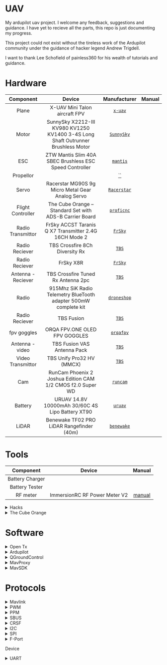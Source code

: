 # UAV
My ardupilot uav project. I welcome any feedback, suggestions and guidance.
I have yet to recieve all the parts, this repo is just documenting my progress.

This project could not exist without the tireless work of the Ardupilot community under
the guidance of hacker legend Andrew Trigdell.

I want to thank Lee Schofield of painless360 for his wealth of tutorials and guidance. 

# Hardware

| Component | Device | Manufacturer | Manual | 
| :---: | :---: | :---: | :---: |
| Plane | X-UAV Mini Talon aircraft FPV | <a href="http://www.x-uav.cn/en/content/?465.html" target="_blank">`x-uav`</a> | |
| Motor | SunnySky X2212-III KV980 KV1250 KV1400 3-4S Long Shaft Outrunner Brushless Motor | <a href="https://sunnyskyusa.com/products/sunnsky-x2212" target="_blank">`SunnySky`</a> | |
| ESC | ZTW Mantis Slim 40A SBEC Brushless ESC Speed Controller | <a href="https://www.ztwoem.com/product/mantis-slim-series/" target="_blank">`mantis`</a> | |
| Propellor | | <a href="" target="_blank">``</a> | |
| Servo | Racerstar MG90S 9g Micro Metal Gear Analog Servo | <a href="http://m.racerstar.com/4pcs-racerstar-mg90s-9g-micro-metal-gear-analog-servo-for-450-rc-helicopter-rc-car-boat-robot-p-367.html" target="_blank">`Racerstar`</a> | | 
| Flight Controller  | The Cube Orange – Standard Set with ADS-B Carrier Board | <a href="https://ardupilot.org/plane/docs/common-thecubeorange-overview.html" target="_blank">`proficnc`</a> | |
| Radio Transmittor | FrSky ACCST Taranis Q X7 Transmitter 2.4G 16CH Mode 2 | <a href="https://www.frsky-rc.com/product/taranis-q-x7-2/" target="_blank">`FrSky`</a> | |
| Radio Reciever | TBS Crossfire 8Ch Diversity Rx | <a href="https://www.team-blacksheep.com/products/prod:crossfire_8chrx" target="_blank">`TBS`</a> | |
| Radio Reciever | FrSky X8R | <a href="https://www.frsky-rc.com/product/x8r/" target="_blank">`FrSky`</a> | |
| Antenna - Reciever | TBS Crossfire Tuned Rx Antenna 2pc | <a href="https://www.team-blacksheep.com/products/prod:tuned_rx_antenna" target="_blank">`TBS`</a> | |
| Radio | 915Mhz SiK Radio Telemetry BlueTooth adapter 500mW complete kit | <a href="https://droneshop.biz/product/915mhz-sik-radio-telemetry-bluetooth-adapter-500mw-complete-kit/?v=eedc0d4ce163" target="_blank">`droneshop`</a> |  |
| Radio Reciever | TBS Fusion | <a href="https://www.team-blacksheep.com/products/prod:tbs_fusion" target="_blank">`TBS`</a>  | |
| fpv goggles | ORQA FPV.ONE OLED FPV GOGGLES | <a href="https://orqafpv.com/" target="_blank">`orqafpv`</a> | |
| Antenna - video | TBS Fusion VAS Antenna Pack | <a href="https://www.team-blacksheep.com/products/prod:fusion_vasant_pack" target="_blank">`TBS`</a> | |
| Video Transmittor | TBS Unify Pro32 HV (MMCX) | <a href="https://www.team-blacksheep.com/products/prod:unifypro32_hv" target="_blank">`TBS`</a> | |
| Cam | RunCam Phoenix 2 Joshua Edition CAM 1/2 CMOS f2.0 Super WD | <a href="https://shop.runcam.com/runcam-phoenix-2/" target="_blank">`runcam`</a> | |
| Battery | URUAV 14.8V 10000mAh 30/60C 4S Lipo Battery XT90 | <a href="https://www.uruav.com/URUAV-14_8V-10000mAh-30-or-60C-4S-Lipo-Batteri-XT60-Plug-f-r-FPV-RC-Quadcopter-Jordbruk-Drone-p-224.html" target="_blank">`uruav`</a> | |
| LiDAR | Benewake TF02 PRO LiDAR Rangefinder (40m) | <a href="http://en.benewake.com/product/detail/5c345c9de5b3a844c4723299" target="_blank">`benewake`</a> | |

# Tools
| Component | Device | Manual |
| :---: | :---: | :---: |
| Battery Charger | | |
| Battery Tester | | |
| RF meter | ImmersionRC RF Power Meter V2 | <a href="https://docs.google.com/document/d/1MHtkZg81mqF2xibuO7tHb-OH-l9ib3NImpGnRQWFtBo/edit">manual</a> |

<details><summary>Hacks</summary>

<details><summary>Taranis QX7 - CRSF MOD</summary>
* [ TBS ]:  https://www.team-blacksheep.com/products/prod:qx7mod
</details>
</details>


<details><summary>The Cube Orange</summary>
The Cube Orange autopilot is the latest and most powerful model in the Cubepilot ecosystem.
Designed for hobby users, commercial system integrators and UAS manufacturers the Cube Orange 
autopilot is part of a wide ecosystem of autopilot modules and carrier boards. 

### ADS-B Carrier Board
* Integration of uAvonix ADS-B IN Receiver on Serial 5
* Built-In ADS-B Antenna
</details>

# Software

<details><summary>Open Tx</summary>

## FIRMWARE
OpenTX is open source firmware for RC radio transmitters. 
The firmware is highly configurable and brings much more features than found in traditional radios. 
The daily feedback from the thousands of users ensures the continued stability and quality of the firmware.

## COMPANION
The team also develops the OpenTX Companion transmitter support software.
OpenTX Companion is used for many different tasks like loading OpenTX firmware to the radio, backing up model settings, editing settings and running radio simulators.
OpenTX Companion is available for Windows, Apple OSX and Linux.

## SOUND
There are two applications available for creating and managing the soundfiles used by OpenTX.
OpenTX Speaker is used to generate voice files for OpenTX by using synthetic speech. OpenTX Recorder is used to record voice files via a microphone.
Both programs can generate sound files for all OpenTX voice languages. Every radio message, including system messages, can be changed.
OpenTX Speaker and OpenTXRecorder are available for Windows7.

- [ Home ]: https://www.open-tx.org/
- [ Manual ]: https://opentx.gitbooks.io/manual-for-opentx-2-2/content/
- [ Docs ]: https://legacy.gitbook.com/@opentx
- [ git ]: https://github.com/opentx/opentx
</details>

<details>
<summary>Ardupilot</summary>
ArduPilot enables the creation and use of trusted, autonomous, unmanned vehicle systems for the peaceful benefit of all. ArduPilot provides a comprehensive suite of tools suitable for almost any vehicle and application. As an open source project, it is constantly evolving based on rapid feedback from a large community of users. The Development Team works with the community and commercial partners to add functionality to ArduPilot that benefits everyone. Although ArduPilot does not manufacture any hardware, ArduPilot firmware works on a wide variety of different hardware to control unmanned vehicles of all types. Coupled with ground control software, unmanned vehicles running ArduPilot can have advanced functionality including real-time communication with operators. ArduPilot has a huge online community dedicated to helping users with questions, problems, and solutions

* [home]: https://ardupilot.org/ardupilot/index.html
* [plane]: https://ardupilot.org/plane/index.html
</details>

<details>
<summary>QGroundControl</summary>

QGroundControl provides full flight control and mission planning for any MAVLink enabled drone.
Its primary goal is ease of use for professional users and developers. All the code is open-source source, so you can contribute and evolve it as you want.

- [ Home ]: http://qgroundcontrol.com/
- [ User Guide ]: https://docs.qgroundcontrol.com/en/
- [ Dev Guide ]: https://dev.qgroundcontrol.com/en/
- [ Download ]: https://docs.qgroundcontrol.com/en/getting_started/download_and_install.html
</details>

<details>
<summary>MavProxy</summary> 
A UAV ground station software package for MAVLink based systems

MAVProxy is a fully-functioning GCS for UAV’s, designed as a minimalist, portable and extendable GCS for any autonomous system supporting the MAVLink protocol (such as one using ArduPilot). MAVProxy is a powerful command-line based “developer” ground station software. It can be extended via add-on modules, or complemented with another ground station, such as Mission Planner, APM Planner 2, QGroundControl etc, to provide a graphical user interface.

- [Home]: https://ardupilot.org/mavproxy/index.html
- [Linux Dev Environment]: https://ardupilot.org/mavproxy/docs/development/mavdevenvlinux.html
- [Cheatsheet]: https://ardupilot.org/mavproxy/docs/getting_started/cheatsheet.html#mavproxy-cheetsheet
- [Modules]: https://ardupilot.org/mavproxy/docs/modules/index.html
</details>

<details>
<summary>MavSDK</summary>
The easiest way to control Drones using MAVLink.
The MAVSDK is a MAVLink Library with APIs for C++, iOS, Python and Android.

The library provides a simple API for managing one or more vehicles, providing programmatic access to vehicle information and telemetry,
and control over missions, movement and other operations.

The library can run on a vehicle-based companion computer or on a ground-based GCS or mobile device (these devices have significantly more 
processing power that an ordinary flight controller, enabling tasks like computer vision, obstacle avoidance, and route planning).

Developers can extend the core C++ SDK using plugins in order to add any other required MAVLink API 
(for example, to integrate a flight controller with custom cameras, gimbals, or other hardware over MAVLink).

Cross-platform wrappers for the core library are actively being developed. These (primarily) use gRPC and Reactive Extensions.

- [ Home ]: https://mavsdk.mavlink.io/develop/en/index.html
- [ Python ]: https://github.com/mavlink/MAVSDK-Python#mavsdk-python
- [ Python Examples ]: https://github.com/mavlink/MAVSDK-Python/tree/master/examples
- [ Python API Reference ]: http://mavsdk-python-docs.s3-website.eu-central-1.amazonaws.com/
</details>

# Protocols

<details>
<summary>Mavlink</summary>

MAVLink is a binary telemetry protocol designed for resource-constrained systems and bandwidth-constrained links.
MAVLink is deployed in two major versions: v1.0 and v2.0, which is backwards-compatible (v2.0 implementations can parse and send v1.0 packets). 
Telemetry data streams are sent in a multicast design while protocol aspects that change the system configuration,
and require guaranteed delivery like the mission protocol or parameter protocol are point-to-point with retransmission.

- <a href="https://mavlink.io/en/">Guide</a>
- <a href="https://mavsdk.mavlink.io/develop/en/index.html">SDK</a>
- <a href="https://mavlink.io/en/messages/common.html">Common Messages</a>
- <a href="http://mavsdk-python-docs.s3-website.eu-central-1.amazonaws.com">Python API Reference</a>
</details>

<details>
<summary>PWM</summary>
Pulse Width Modulation.

- analog.
- 1 channel.
- length of the pulse specifies the servo output or throttle position.
</details>

<details>
<summary>PPM</summary>
Pulse Postion Modulation

- analog.
- 8 channels.
- channels are sent one after the other.
- It’s not as accurate or jitter free as serial communications.
</details>

<details><summary>SBUS</summary>
Serial Bus.

- digital loss-less.
- 18 channels.
- inverted UART communication signal.
</details>

<details><summary>CRSF</summary>
Crossfire Serial F?

- digital loss-less.
- faster update rates
- two-way capabilities, no additional ports required.
</details>

<details><summary>I2C</summary>
Inter-Integrated Circuit

- serial
- multi-master, multi-slave, packet switched, single-ended.
</details>

<details>
<summary>SPI</summary>
Serial Peripheral Interface

- synchronous serial. 
</details>

<details>
<summary>F-Port</summary>
FPort is a bi-directional protocol, using SBus RC in one direction, and serial telemetry in the other. The RC portion can be decoded when attached to an autopilot as if it were SBus, but the embedded telemetry would be lost. See the FPort setup documentation for details on connection to one of the autopilots Serial Ports.

</details>


Device

<details><summary>UART</summary>
A universal asynchronous receiver-transmitter a hardware device for asynchronous serial communication in which the data format and transmission speeds are configurable.
The electric signaling levels and methods are handled by a driver circuit external to the UART.
A UART is usually an individual (or part of an) integrated circuit (IC) used for serial communications over a computer or peripheral device serial port.
One or more UART peripherals are commonly integrated in microcontroller chips.

A related device, the universal synchronous and asynchronous receiver-transmitter (USART) also supports synchronous operation. 
</details>

